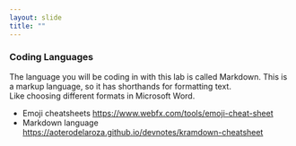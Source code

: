 ```yaml
---
layout: slide
title: ""
---
```

### Coding Languages

The language you will be coding in with this lab is called Markdown.  This is a markup language, so it has shorthands for formatting text.  
Like choosing different formats in Microsoft Word.

* Emoji cheatsheets <https://www.webfx.com/tools/emoji-cheat-sheet>
* Markdown language <https://aoterodelaroza.github.io/devnotes/kramdown-cheatsheet>

